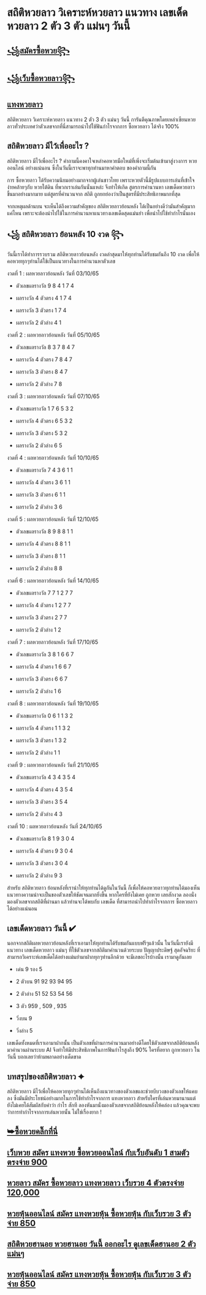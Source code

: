 # สถิติหวยลาว วิเคราะห์หวยลาว แนวทาง เลขเด็ดหวยลาว 2 ตัว 3 ตัว แม่นๆ วันนี้

## [꧁สมัครซื้อหวย꧂](https://www.ruay.org/register/af/1291/Seo1291002)

## [꧁เว็บซื้อหวยลาว꧂](https://www.ruay.org/register/af/1291/Seo1291002)
 
## [แทงหวยลาว](https://ruaygod.com/%e0%b8%ab%e0%b8%a7%e0%b8%a2%e0%b8%a5%e0%b8%b2%e0%b8%a7/)
 
สถิติหวยลาว วิเคราะห์หวยลาว แนวทาง 2 ตัว 3 ตัว แม่นๆ วันนี้ การันตีคุณภาพโดยเหล่าเซียนหวยลาวทั่วประเทศว่าตัวเลขจากที่นี่สามารถนำไปใช้ฟันกำไรจากการ ซื้อหวยลาว ได้จริง 100%
 
## สถิติหวยลาว มีไว้เพื่ออะไร ?
 
สถิติหวยลาว มีไว้เพื่ออะไร ? คำถามนี้คงคาใจเหล่าคอหวยมือใหม่ที่เพิ่งจะเริ่มต้นเข้ามาสู่งวงการ หวยออนไลน์ อย่างแน่นอน ซึ่งในวันนี้เราจะพาทุกท่านมาหาคำตอบ ของคำถามนี้กัน

การ ซื้อหวยลาว ได้รับความนิยมอย่างมากจากผู้เล่นชาวไทย เพราะหวยตัวนี้มีรูปแบบการเล่นที่เข้าใจง่ายคล้ายๆกับ หวยใต้ดิน ที่พวกเราเล่นกันนั่นแหล่ะ จีงทำให้เกิด สูตรการคำนวนหา เลขเด็ดหวยลาว ขึ้นมาอย่างมากมาย แต่สูตรที่คำนวนจาก สถิติ ถูกยกย่องว่าเป็นสูตรที่มีประสิทธิภาพมากที่สุด

จากเหตุผลด้านบน จะเห็นได้ถึงความสำคัญของ สถิติหวยลาวย้อนหลัง ได้เป็นอย่างดีว่ามันสำคัญมากแค่ไหน เพราะจะต้องนำไปใช้ในการคำนวนหาแนวทางเลขเด็ดสุดแม่นยำ เพื่อนำไปใช้ทำกำไรนั่นเอง
 
## ꧁ สถิติหวยลาว ย้อนหลัง 10 งวด ꧂

วันนี้เราได้ทำการรวบรวม สถิติหวยลาวย้อนหลัง งวดล่าสุดมาให้ทุกท่านได้รับชมกันถึง 10 งวด เพื่อให้คอหวยทุกๆท่านได้ใช้เป็นแนวทางในการคำนวนหาตัวเลข

งวดที่ 1 : ผลหวยลาวย้อนหลัง วันที่ 03/10/65

- ตัวเลขผลรางวัล 9 8 4 1 7 4

- ผลรางวัล 4 ตัวตรง 4 1 7 4

- ผลรางวัล 3 ตัวตรง 1 7 4

- ผลรางวัล 2 ตัวล่าง 4 1

งวดที่ 2 : ผลหวยลาวย้อนหลัง วันที่ 05/10/65

- ตัวเลขผลรางวัล 8 3 7 8 4 7

- ผลรางวัล 4 ตัวตรง 7 8 4 7

- ผลรางวัล 3 ตัวตรง 8 4 7

- ผลรางวัล 2 ตัวล่าง 7 8

งวดที่ 3 : ผลหวยลาวย้อนหลัง วันที่ 07/10/65

- ตัวเลขผลรางวัล 1 7 6 5 3 2

- ผลรางวัล 4 ตัวตรง 6 5 3 2

- ผลรางวัล 3 ตัวตรง 5 3 2

- ผลรางวัล 2 ตัวล่าง 6 5

งวดที่ 4 : ผลหวยลาวย้อนหลัง วันที่ 10/10/65

- ตัวเลขผลรางวัล 7 4 3 6 1 1

- ผลรางวัล 4 ตัวตรง 3 6 1 1

- ผลรางวัล 3 ตัวตรง 6 1 1

- ผลรางวัล 2 ตัวล่าง 3 6

งวดที่ 5 : ผลหวยลาวย้อนหลัง วันที่ 12/10/65

- ตัวเลขผลรางวัล 8 9 8 8 1 1

- ผลรางวัล 4 ตัวตรง 8 8 1 1

- ผลรางวัล 3 ตัวตรง 8 1 1

- ผลรางวัล 2 ตัวล่าง 8 8

งวดที่ 6 : ผลหวยลาวย้อนหลัง วันที่ 14/10/65

- ตัวเลขผลรางวัล 7 7 1 2 7 7

- ผลรางวัล 4 ตัวตรง 1 2 7 7

- ผลรางวัล 3 ตัวตรง 2 7 7

- ผลรางวัล 2 ตัวล่าง 1 2

งวดที่ 7 : ผลหวยลาวย้อนหลัง วันที่ 17/10/65

- ตัวเลขผลรางวัล 3 8 1 6 6 7

- ผลรางวัล 4 ตัวตรง 1 6 6 7

- ผลรางวัล 3 ตัวตรง 6 6 7

- ผลรางวัล 2 ตัวล่าง 1 6

งวดที่ 8 : ผลหวยลาวย้อนหลัง วันที่ 19/10/65

- ตัวเลขผลรางวัล 0 6 1 1 3 2

- ผลรางวัล 4 ตัวตรง 1 1 3 2

- ผลรางวัล 3 ตัวตรง 1 3 2

- ผลรางวัล 2 ตัวล่าง 1 1

งวดที่ 9 : ผลหวยลาวย้อนหลัง วันที่ 21/10/65

- ตัวเลขผลรางวัล 4 3 4 3 5 4

- ผลรางวัล 4 ตัวตรง 4 3 5 4

- ผลรางวัล 3 ตัวตรง 3 5 4

- ผลรางวัล 2 ตัวล่าง 4 3

งวดที่ 10 : ผลหวยลาวย้อนหลัง วันที่ 24/10/65

- ตัวเลขผลรางวัล 8 1 9 3 0 4

- ผลรางวัล 4 ตัวตรง 9 3 0 4

- ผลรางวัล 3 ตัวตรง 3 0 4

- ผลรางวัล 2 ตัวล่าง 9 3

สำหรับ สถิติหวยลาว ย้อนหลังที่เรานำให้ทุกท่านได้ดูกันในวันนี้ ก็เพื่อให้คอหวยลาวทุกท่านได้มองเห็นแนวทางความน่าจะเป็นของตัวเลขให้ชัดเจนมากยิ่งขึ้น หากใครที่ยังไม่เคย ถูกหวย เลยสักงวด ลองนั่งมองตัวเลขจากสถิติที่ผ่านมา แล้วท่านจะได้พบกับ เลขเด็ด ที่สามารถนำไปทำกำไรจากการ ซื้อหวยลาว ได้อย่างแน่นอน

## เลขเด็ดหวยลาว วันนี้ ✔

นอกจากสถิติผลหวยลาวย้อนหลังที่เราเอามาให้ทุกท่านได้รับชมกันแบบฟรีๆแล้วนั้น ในวันนี้เรายังมีแนวทาง เลขเด็ดหวยลาว แม่นๆ ที่ใช้ตัวเลขจากสถิติมาคำนวนด้วยระบบ ปัญญาประดิษฐ์ สุดอัจฉริยะ ที่สามารถวิเคราะห์เลขเด็ดได้อย่างแม่นยำมาฝากทุกๆท่านอีกด้วย จะมีเลขอะไรบ้างนั้น เรามาดูกันเลย

- เด่น 9 รอง 5

- 2 ตัวบน 91 92 93 94 95

- 2 ตัวล่าง 51 52 53 54 56

- 3 ตัว 959 , 509 , 935

- วิ่งบน 9

- วิ่งล่าง 5

เลขเด็ดทั้งหมดที่เราเอามาฝากนั้น เป็นตัวเลขที่ผ่านการคำนวนมาอย่างดีโดยใช้ตัวเลขจากสถิติย้อนหลังมาคำนวนผ่านระบบ AI จึงทำให้มีประสิทธิภาพในการฟันกำไรสูงถึง 90% ใครที่อยาก ถูกหวยลาว ในวันนี้ บอกเลยว่าห้ามพลาดอย่างเด็ดขาด

## บทสรุปของสถิติหวยลาว ✦

สถิติหวยลาว มีไว้เพื่อให้คอหวยทุกๆท่านได้เห็นถึงแนวทางของตัวเลขและช่วยบีบวงของตัวเลขให้แคบลง ซึ่งมันมีประโยชน์อย่างมากในการใช้ทำกำไรจากการ แทงหวยลาว สำหรับใครที่เล่นหวยมานานแต่ยังไม่เคยได้สัมผัสกับคำว่า กำไร สักที ลองหันมานั่งมองตัวเลขจากสถิติย้อนหลังให้คล่อง แล้วคุณจะพบว่าการทำกำไรจากการเล่นหวยนั้น ไม่ใช่เรื่องยาก !

## [➥ซื้อหวยคลิ๊กที่นี่ ](https://www.ruay.org/register/af/1291/Seo1291002)

## [เว็บหวย สมัคร แทงหวย ซื้อหวยออนไลน์ กับเว็บอันดับ 1 สามตัวตรงจ่าย 900](https://atom.io/themes/%E0%B9%80%E0%B8%A7%E0%B9%87%E0%B8%9A%E0%B8%AB%E0%B8%A7%E0%B8%A2%20%E0%B8%AA%E0%B8%A1%E0%B8%B1%E0%B8%84%E0%B8%A3%20%E0%B9%81%E0%B8%97%E0%B8%87%E0%B8%AB%E0%B8%A7%E0%B8%A2%20%E0%B8%8B%E0%B8%B7%E0%B9%89%E0%B8%AD%E0%B8%AB%E0%B8%A7%E0%B8%A2%E0%B8%AD%E0%B8%AD%E0%B8%99%E0%B9%84%E0%B8%A5%E0%B8%99%E0%B9%8C%20%E0%B8%81%E0%B8%B1%E0%B8%9A%E0%B9%80%E0%B8%A7%E0%B9%87%E0%B8%9A%E0%B8%AD%E0%B8%B1%E0%B8%99%E0%B8%94%E0%B8%B1%E0%B8%9A%201%20%E0%B8%AA%E0%B8%B2%E0%B8%A1%E0%B8%95%E0%B8%B1%E0%B8%A7%E0%B8%95%E0%B8%A3%E0%B8%87%E0%B8%88%E0%B9%88%E0%B8%B2%E0%B8%A2%20900)

## [หวยลาว สมัคร ซื้อหวยลาว แทงหวยลาว เว็บรวย 4 ตัวตรงจ่าย 120,000](https://atom.io/themes/%E0%B8%AB%E0%B8%A7%E0%B8%A2%E0%B8%A5%E0%B8%B2%E0%B8%A7%20%E0%B8%AA%E0%B8%A1%E0%B8%B1%E0%B8%84%E0%B8%A3%20%E0%B8%8B%E0%B8%B7%E0%B9%89%E0%B8%AD%E0%B8%AB%E0%B8%A7%E0%B8%A2%E0%B8%A5%E0%B8%B2%E0%B8%A7%20%E0%B9%81%E0%B8%97%E0%B8%87%E0%B8%AB%E0%B8%A7%E0%B8%A2%E0%B8%A5%E0%B8%B2%E0%B8%A7%20%E0%B9%80%E0%B8%A7%E0%B9%87%E0%B8%9A%E0%B8%A3%E0%B8%A7%E0%B8%A2%204%20%E0%B8%95%E0%B8%B1%E0%B8%A7%E0%B8%95%E0%B8%A3%E0%B8%87%E0%B8%88%E0%B9%88%E0%B8%B2%E0%B8%A2%20120,000)

## [หวยหุ้นออนไลน์ สมัคร แทงหวยหุ้น ซื้อหวยหุ้น กับเว็บรวย 3 ตัวจ่าย 850](https://atom.io/packages/%E0%B8%AB%E0%B8%A7%E0%B8%A2%E0%B8%AB%E0%B8%B8%E0%B9%89%E0%B8%99%E0%B8%AD%E0%B8%AD%E0%B8%99%E0%B9%84%E0%B8%A5%E0%B8%99%E0%B9%8C%20%E0%B8%AA%E0%B8%A1%E0%B8%B1%E0%B8%84%E0%B8%A3%20%E0%B9%81%E0%B8%97%E0%B8%87%E0%B8%AB%E0%B8%A7%E0%B8%A2%E0%B8%AB%E0%B8%B8%E0%B9%89%E0%B8%99%20%E0%B8%8B%E0%B8%B7%E0%B9%89%E0%B8%AD%E0%B8%AB%E0%B8%A7%E0%B8%A2%E0%B8%AB%E0%B8%B8%E0%B9%89%E0%B8%99%20%E0%B8%81%E0%B8%B1%E0%B8%9A%E0%B9%80%E0%B8%A7%E0%B9%87%E0%B8%9A%E0%B8%A3%E0%B8%A7%E0%B8%A2%203%20%E0%B8%95%E0%B8%B1%E0%B8%A7%E0%B8%88%E0%B9%88%E0%B8%B2%E0%B8%A2%20850)

## [สถิติหวยฮานอย หวยฮานอย วันนี้ ออกอะไร ดูเลขเด็ดฮานอย 2 ตัวแม่นๆ ](https://atom.io/packages/%E0%B8%AA%E0%B8%96%E0%B8%B4%E0%B8%95%E0%B8%B4%E0%B8%AB%E0%B8%A7%E0%B8%A2%E0%B8%AE%E0%B8%B2%E0%B8%99%E0%B8%AD%E0%B8%A2%20%E0%B8%AB%E0%B8%A7%E0%B8%A2%E0%B8%AE%E0%B8%B2%E0%B8%99%E0%B8%AD%E0%B8%A2%20%E0%B8%A7%E0%B8%B1%E0%B8%99%E0%B8%99%E0%B8%B5%E0%B9%89%20%E0%B8%AD%E0%B8%AD%E0%B8%81%E0%B8%AD%E0%B8%B0%E0%B9%84%E0%B8%A3%20%E0%B8%94%E0%B8%B9%E0%B9%80%E0%B8%A5%E0%B8%82%E0%B9%80%E0%B8%94%E0%B9%87%E0%B8%94%E0%B8%AE%E0%B8%B2%E0%B8%99%E0%B8%AD%E0%B8%A2%202%20%E0%B8%95%E0%B8%B1%E0%B8%A7%E0%B9%81%E0%B8%A1%E0%B9%88%E0%B8%99%E0%B9%86)

## [หวยหุ้นออนไลน์ สมัคร แทงหวยหุ้น ซื้อหวยหุ้น กับเว็บรวย 3 ตัวจ่าย 850 ](https://atom.io/packages/%E0%B8%AB%E0%B8%A7%E0%B8%A2%E0%B8%AB%E0%B8%B8%E0%B9%89%E0%B8%99%E0%B8%AD%E0%B8%AD%E0%B8%99%E0%B9%84%E0%B8%A5%E0%B8%99%E0%B9%8C%20%E0%B8%AA%E0%B8%A1%E0%B8%B1%E0%B8%84%E0%B8%A3%20%E0%B9%81%E0%B8%97%E0%B8%87%E0%B8%AB%E0%B8%A7%E0%B8%A2%E0%B8%AB%E0%B8%B8%E0%B9%89%E0%B8%99%20%E0%B8%8B%E0%B8%B7%E0%B9%89%E0%B8%AD%E0%B8%AB%E0%B8%A7%E0%B8%A2%E0%B8%AB%E0%B8%B8%E0%B9%89%E0%B8%99%20%E0%B8%81%E0%B8%B1%E0%B8%9A%E0%B9%80%E0%B8%A7%E0%B9%87%E0%B8%9A%E0%B8%A3%E0%B8%A7%E0%B8%A2%203%20%E0%B8%95%E0%B8%B1%E0%B8%A7%E0%B8%88%E0%B9%88%E0%B8%B2%E0%B8%A2%20850)